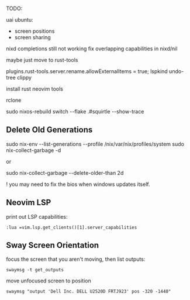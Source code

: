 TODO:

uai ubuntu:
 - screen positions
 - screen sharing

nixd completions still not working
fix overlapping capabilities in nixd/nil 

maybe just move to rust-tools

plugins.rust-tools.server.rename.allowExternalItems = true;
lspkind
undo-tree
clippy

install rust neovim tools

rclone

sudo nixos-rebuild switch --flake .#squirtle --show-trace

## Delete Old Generations


sudo nix-env --list-generations --profile /nix/var/nix/profiles/system
sudo nix-collect-garbage -d

or

sudo nix-collect-garbage --delete-older-than 2d

! you may need to fix the bios when windows updates itself. 

## Neovim LSP

print out LSP capabilities:

`:lua =vim.lsp.get_clients()[1].server_capabilities`

## Sway Screen Orientation

focus the screen that you aren't moving, then list outputs:

`swaymsg -t get_outputs`

move unfocused screen to position

`swaymsg "output 'Dell Inc. DELL U2520D FRTJ923' pos -320 -1440"`
